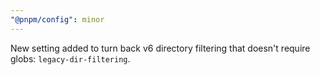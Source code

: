 ```yaml
---
"@pnpm/config": minor
---
```


New setting added to turn back v6 directory filtering that doesn't require globs: `legacy-dir-filtering`.
